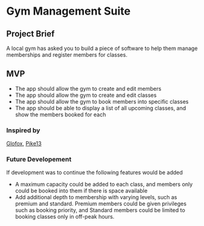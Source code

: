 # Gym Management Suite

## Project Brief
A local gym has asked you to build a piece of software to help them manage memberships and register members for classes.

## MVP
- The app should allow the gym to create and edit members
- The app should allow the gym to create and edit classes 
- The app should allow the gym to book members into specific classes
- The app should be able to display a list of all upcoming classes, and show the members booked for each

### Inspired by
[Glofox](https://www.glofox.com/club-solution/), [Pike13](https://www.pike13.com/pike13-scheduling-software-demo)

### Future Developement
If development was to continue the following features would be added
- A maximum capacity could be added to each class, and members only could be booked into them if there is space available
- Add additional depth to membership with varying levels, such as premium and standard. Premium members could be given privileges such as booking priority, and Standard members could be limited to booking classes only in off-peak hours.
